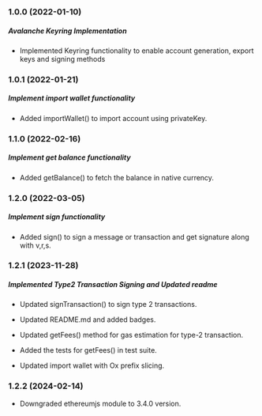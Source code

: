 ### 1.0.0 (2022-01-10)

##### Avalanche Keyring Implementation

- Implemented Keyring functionality to enable account generation, export keys and signing methods

### 1.0.1 (2022-01-21)

##### Implement import wallet functionality

- Added importWallet() to import account using privateKey.

### 1.1.0 (2022-02-16)

##### Implement get balance functionality

- Added getBalance() to fetch the balance in native currency.

### 1.2.0 (2022-03-05)

##### Implement sign functionality

- Added sign() to sign a message or transaction and get signature along with v,r,s.


### 1.2.1 (2023-11-28)

##### Implemented Type2 Transaction Signing and Updated readme

- Updated signTransaction() to sign type 2 transactions.

- Updated README.md and added badges. 

- Updated getFees() method for gas estimation for type-2 transaction.

- Added the tests for getFees() in test suite. 

- Updated import wallet with Ox prefix slicing.

### 1.2.2 (2024-02-14)

- Downgraded ethereumjs module to 3.4.0 version.